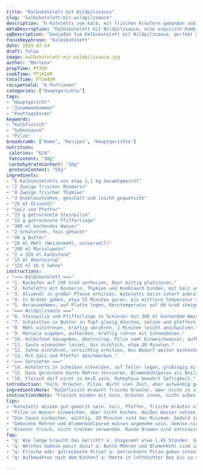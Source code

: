 ```yaml
---
title: "Kalbskotelett mit Wildpilzsauce"
slug: "kalbskotelett-mit-wildpilzsauce"
description: "6 Koteletts vom Kalb, mit frischen Kräutern gebunden und in Olivenöl angebraten. Wildpilze – Steinpilze und Pfifferlinge – in warmem Wasser eingeweicht. Sauce aus Marsala und Kalbsfond, mit einem Hauch Ahornsirup und Sahne verfeinert. Garzeit im Ofen leicht angepasst, Temperatur auf 190 °C. Sauce gut eingekocht, cremig und würzig. Dazu geröstete bunte Möhren und Blumenkohlpüree. Fleisch mit 60 Grad Kerntemperatur serviert, 15 Minuten ruhen gelassen. Reiche Aromen, kräftig, mit leichter Süße von Ahornsirup und Pilzen."
metaDescription: "Kalbskotelett mit Wildpilzsauce, eine exquisite Kombination aus Kräutern, Pilzen und einer cremigen Sauce. Ideal für besondere Anlässe."
ogDescription: "Genießen Sie Kalbskotelett mit Wildpilzsauce, perfekt gewürzt und harmonisch kombiniert. Ein festliches Gericht, das begeistert."
focusKeyphrase: "Kalbskotelett"
date: 2025-07-24
draft: false
image: kalbskotelett-mit-wildpilzsauce.jpg
author: "Marlena"
prepTime: PT35M
cookTime: PT1H10M
totalTime: PT1H45M
recipeYield: "6 Portionen"
categories: ["Hauptgerichte"]
tags:
- "Hauptgericht"
- "Zusammenkommen"
- "Festtagsessen"
keywords:
- "Kalbfleisch"
- "Sahnesauce"
- "Pilze"
breadcrumb: ["Home", "Recipes", "Hauptgerichte"]
nutrition: 
 calories: "620"
 fatContent: "38g"
 carbohydrateContent: "10g"
 proteinContent: "55g"
ingredients:
- "6 Kalbskoteletts von etwa 1,1 kg Gesamtgewicht"
- "2 Zweige frischer Rosmarin"
- "4 Zweige frischer Thymian"
- "3 Knoblauchzehen, geschält und leicht gequetscht"
- "25 ml Olivenöl"
- "Salz und Pfeffer"
- "15 g getrocknete Steinpilze"
- "15 g getrocknete Pfifferlinge"
- "300 ml kochendes Wasser"
- "2 Schalotten, fein gehackt"
- "40 g Butter"
- "20 ml Mehl (Weizenmehl, universell)"
- "200 ml Marsalawein"
- "2 x 350 ml Kalbsfond"
- "15 ml Ahornsirup"
- "125 ml 35 % Sahne"
instructions:
- "=== Kalbskotelett ==="
- "1. Backofen auf 190 Grad vorheizen, Rost mittig platzieren."
- "2. Koteletts mit Rosmarin, Thymian und Knoblauch binden, mit Salz und Pfeffer würzen."
- "3. Olivenöl in großer Pfanne erhitzen, Koteletts darin scharf anbraten, rundherum braun."
- "4. In Bräter geben, etwa 55 Minuten garen, bis mittlere Temperatur 53 Grad erreicht."
- "5. Herausnehmen, auf Platte legen, Kerntemperatur auf 60 Grad steigen lassen, 15 Minuten ruhen."
- "=== Wildpilzsauce ==="
- "6. Steinpilze und Pfifferlinge in Schüssel mit 300 ml kochendem Wasser 20 Minuten quellen lassen."
- "7. Schalotten in Butter in Topf glasig dünsten, salzen und pfeffern."
- "8. Mehl einstreuen, kräftig umrühren, 2 Minuten leicht anschwitzen."
- "9. Marsala zugeben, aufkochen, kräftig rühren mit Schneebesen."
- "10. Kalbsfond dazugeben, Ahornsirup, Pilze samt Einweichwasser, aufkochen."
- "11. Sauce einkochen lassen, bis dicklich, etwa 20 Minuten."
- "12. Sahne einrühren, vorsichtig erhitzen, bei Bedarf weiter einkochen auf ca. 450 ml."
- "13. Mit Salz und Pfeffer abschmecken."
- "=== Servieren ==="
- "14. Koteletts in Scheiben schneiden, auf Teller legen, großzügig mit Sauce bedecken."
- "15. Dazu geröstete bunte Möhren servieren, Blumenkohlpüree als Beilage reicht."
- "16. Fleisch darf nicht zu heiß sein, Ruhephase bewahrt Saftigkeit."
introduction: "Kalb, Kräuter, Pilze. Nicht viel Zeit, aber aufwändig genug. Fleisch mit Thymian und Rosmarin binden, nicht zu locker, sonst fällt’s auseinander. Knoblauch dabei, sonst fehlt was. Im heißen Öl anbraten, Röstaromen. Dann langsam im Ofen. Ziel: saftig, nicht trocken. Temperatur kontrollieren. Pilze trocken, müssen weich werden, Wasser nehmen sie auf. Pilze wiederbeleben. Schalotten launisch, Butter schmilzt, Mehl rein, bindet. Marsala bringt Süße, Fond für Tiefe. Ahornsirup überraschend, dazu nicht zu viel. Sahne macht cremig, aber kein bisserl zu viel. Sauce reduziert. Buntes Gemüse muss rauchig, süßlich sein. Püree locker. Fleisch zuletzt tranchieren, warm, aber nicht heiß. So schmeckt’s mehr.“"
ingredientsNote: "Kalbfleisch braucht frische Kräuter, aber nicht zu viel. Rosmarin und Thymian passen gut, sind intensiv. Knoblauch vorher nur leicht andrücken, sonst wird er dominant. Olivenöl zum Anbraten nehmen, milde Sorte. Pilze unbedingt trocken – Steinpilze für Erdigkeit, Pfifferlinge bringen fruchtige Note. Wasser heiß, nicht kochend zum Einweichen, sonst verlieren sie Aroma. Schalotten fein hacken, damit sie schnell weich werden. Butter und Mehl in Verhältnissen so, dass keine Klumpen. Marsala als Ersatz für Sherry, gibt süßen Ton. Kalbsfond, unbedingt hochwertig – Basis der Sauce. Ahornsirup ersetzt Zucker, gibt angenehme Süße. Sahne im letzten Moment, damit sie nicht gerinnt."
instructionsNote: "Fleisch binden mit Garn, Kräuter innen, nicht außen. Öl gut erhitzen, sonst schmort es nur. Koteletts anbraten, Farbe muss stimmen, sonst zu fade. Im Ofen nicht zu heiß, sonst wird’s trocken. Temperatur messen, lieber öfter als lange warten. Ruhezeit einhalten. Parallel Pilze quellen lassen, das Wasser aufheben, darin steckt viel Geschmack. Schalotten langsam anziehen, nicht verbrennen. Mehl langsam einstreuen, sonst Klumpen. Marsala zum Ablöschen, rührt die Sauce auf. Fond in Raten zugeben, Sauce eindicken lassen. Ohnehin Geduld; 20 Minuten sind Minimum für Tiefe. Ahornsirup dosieren, nicht überziehen. Sahne erwärmen, einrühren, nicht kochen. Abschmecken, eventuell nochmal reduzieren. Vor dem Servieren Sauce warmhalten, nicht kochen. Fleisch schneiden, nicht zu dünn, sonst zerfällt es."
tips:
- "Koteletts müssen gut gewürzt sein. Salz, Pfeffer, frische Kräuter nicht sparen. Rosmarin und Thymian geben Geschmack. Knoblauch leicht andrücken, so ist der Geschmack nicht zu dominant. Anbraten, das ist wichtig. Farbe muss stimmen. Hohe Hitze sorgt für Röstaromen. Mehr als 60 Grad Kerntemperatur sind nicht optimal. Zu lange im Ofen? Kein gutes Fleisch mehr."
- "Pilze in Wasser einweichen, aber nicht kochen. Heißes Wasser nutzen, 20 Minuten warten. Geschmack bleibt so intensiver. Schalotten langsam weich dünsten, nicht verbrennen. Butter und Mehl für die Bindung. Ein paar Minuten anschwitzen, nicht zu stark. Marsala bringt die Süße, nicht zu viel verwenden. Kalbsfond für die Tiefe, diese Mischung macht's aus."
- "Die Sauce einkochen, wichtig. 20 Minuten sind das Minimum. Geduld zeigen, Ergebnisse kommen. Sahne erst kurz vor dem Servieren hinzufügen. Zu lange erhitzen, und sie gerinnt. Ahornsirup dosieren. Ist die Sauce zu süß, wird's nicht gut. Nach dem Abschmecken justieren, nicht gleich entscheiden. Koteletts nicht zu dünn schneiden, sie fallen sonst auseinander."
- "Gekochte Möhren und Blumenkohlpüree müssen angenehm sein. Gemüse nicht überkochen, sonst entsteht Brei. Röstgeschmack beim Gemüse ist wichtig. Püree cremig aber nicht schwer. Vor dem Servieren alles warm halten, nicht überkochen. Koteletts ruhen lassen, damit sie saftig bleiben. Vermeiden, dass es kalt wird beim Anrichten. Servieren mit etwas Grün als Garnitur."
- "Kräuter frisch, nicht trocken verwenden. Runde Aromen sind entscheidend. Zu viel Knoblauch macht’s intensiv. Wildpilze können kräftig im Fleischgeschmack sein, das dosieren. Sahne nur bei niedriger Hitze rühren, damit nichts gerinnt. Kontrollierte Temperatur sorgt für ein gleichmäßiges Garergebnis. Am Besten sofort genießen, nicht aufschieben."
faq:
- "q: Wie lange braucht das Gericht? a: Insgesamt etwa 1.45 Stunden. Vorbereitung 35 Minuten. Garen 70 Minuten im Ofen. Ruhezeit nicht vergessen, mindestens 15 Minuten."
- "q: Welches Gemüse passt dazu? a: Bunte Möhren und Blumenkohl sind ideal. Rösten fügt Geschmack hinzu. Süße und Rauchigkeit bringen Balance. Alternativen sind Kartoffeln oder anderes Wurzelgemüse."
- "q: Frische oder getrocknete Pilze? a: Getrocknete Pilze geben intensiven Umami-Geschmack. Frische wären weniger aromatisch. Möchte man mehr Intensität? Verwenden! Beides kombiniert klappt auch."
- "q: Aufbewahren nach dem Kochen? a: Reste in luftdichter Box bis zu drei Tage im Kühlschrank. Wieder erwärmen bei niedriger Hitze. Sauce separat lagern, die bindet nach. Nicht zu lange, frischer Geschmack ist entscheidend."

---
```

